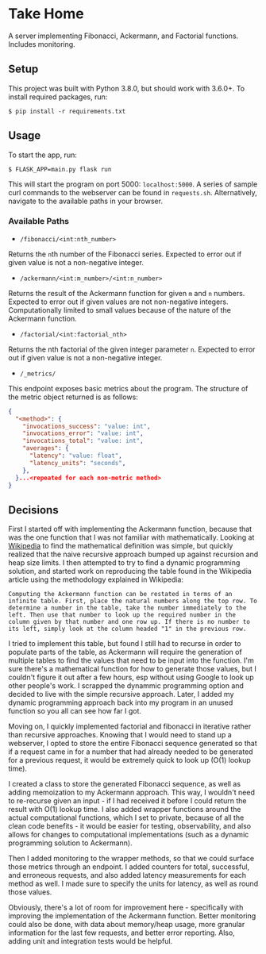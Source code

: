# <Redacted> Take Home

A server implementing Fibonacci, Ackermann, and Factorial functions. Includes monitoring.

## Setup

This project was built with Python 3.8.0, but should work with 3.6.0+. To install required packages, run:

`$ pip install -r requirements.txt`

## Usage

To start the app, run:

`$ FLASK_APP=main.py flask run`

This will start the program on port 5000:  `localhost:5000`. A series of sample curl commands to the webserver can be found in `requests.sh`. Alternatively, navigate to the available paths in your browser.


### Available Paths

* `/fibonacci/<int:nth_number>`

Returns the `n`th number of the Fibonacci series. Expected to error out if given value is not a non-negative integer.

* `/ackermann/<int:m_number>/<int:n_number>`

Returns the result of the Ackermann function for given `m` and `n` numbers. Expected to error out if given values are not non-negative integers. Computationally limited to small values because of the nature of the Ackermann function.

* `/factorial/<int:factorial_nth>`

Returns the nth factorial of the given integer parameter `n`. Expected to error out if given value is not a non-negative integer.

* `/_metrics/`

This endpoint exposes basic metrics about the program. The structure of the metric object returned is as follows:

```json
{
  "<method>": {
    "invocations_success": "value: int",
    "invocations_error": "value: int",
    "invocations_total": "value: int",
    "averages": {
      "latency": "value: float",
      "latency_units": "seconds",
    },
  }...<repeated for each non-metric method>
}
```

## Decisions

First I started off with implementing the Ackermann function, because that was the one function that I was not familiar with mathematically. Looking at [Wikipedia](https://en.wikipedia.org/wiki/Ackermann_function) to find the mathematical definition was simple, but quickly realized that the naive recursive approach bumped up against recursion and heap size limits. I then attempted to try to find a dynamic programming solution, and started work on reproducing the table found in the Wikipedia article using the methodology explained in Wikipedia:

```
Computing the Ackermann function can be restated in terms of an infinite table. First, place the natural numbers along the top row. To determine a number in the table, take the number immediately to the left. Then use that number to look up the required number in the column given by that number and one row up. If there is no number to its left, simply look at the column headed "1" in the previous row.
```

I tried to implement this table, but found I still had to recurse in order to populate parts of the table, as Ackermann will require the generation of multiple tables to find the values that need to be input into the function. I'm sure there's a mathematical function for how to generate those values, but I couldn't figure it out after a few hours, esp without using Google to look up other people's work. I scrapped the dynammic programming option and decided to live with the simple recursive approach. Later, I added my dynamic programming approach back into my program in an unused function so you all can see how far I got.

Moving on, I quickly implemented factorial and fibonacci in iterative rather than recursive approaches. Knowing that I would need to stand up a webserver, I opted to store the entire Fibonacci sequence generated so that if a request came in for a number that had already needed to be generated for a previous request, it would be extremely quick to look up (O(1) lookup time).

I created a class to store the generated Fibonacci sequence, as well as adding memoization to my Ackermann approach. This way, I wouldn't need to re-recurse given an input - if I had received it before I could return the result with O(1) lookup time. I also added wrapper functions around the actual computational functions, which I set to private, because of all the clean code benefits - it would be easier for testing, observability, and also allows for changes to computational implementations (such as a dynamic programming solution to Ackermann).

Then I added monitoring to the wrapper methods, so that we could surface those metrics through an endpoint. I added counters for total, successful, and erroneous requests, and also added latency measurements for each method as well. I made sure to specify the units for latency, as well as round those values.

Obviously, there's a lot of room for improvement here - specifically with improving the implementation of the Ackermann function. Better monitoring could also be done, with data about memory/heap usage, more granular information for the last few requests, and better error reporting. Also, adding unit and integration tests would be helpful.

